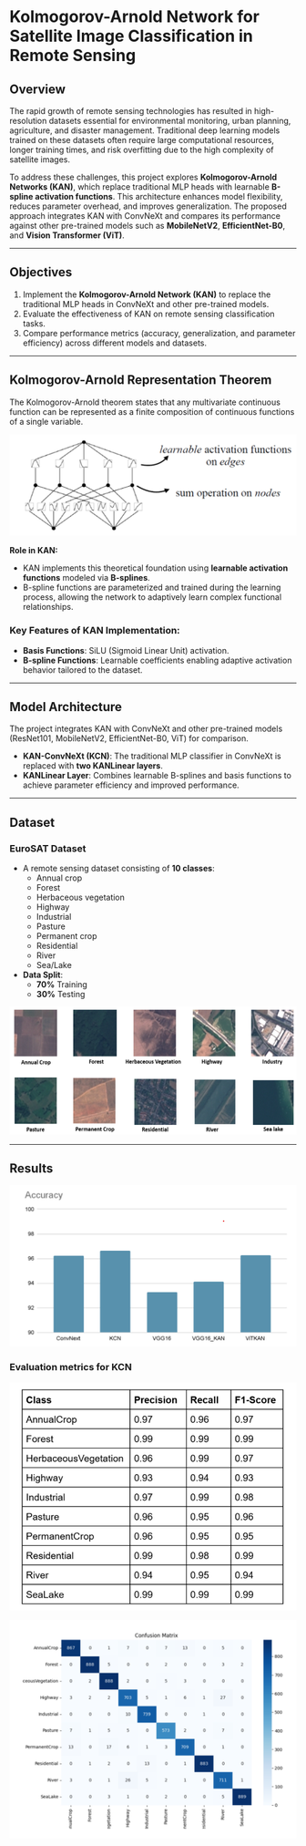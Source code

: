 # Kolmogorov-Arnold Network for Satellite Image Classification in Remote Sensing

## Overview
The rapid growth of remote sensing technologies has resulted in high-resolution datasets essential for environmental monitoring, urban planning, agriculture, and disaster management. Traditional deep learning models trained on these datasets often require large computational resources, longer training times, and risk overfitting due to the high complexity of satellite images.

To address these challenges, this project explores **Kolmogorov-Arnold Networks (KAN)**, which replace traditional MLP heads with learnable **B-spline activation functions**. This architecture enhances model flexibility, reduces parameter overhead, and improves generalization. The proposed approach integrates KAN with ConvNeXt and compares its performance against other pre-trained models such as **MobileNetV2**, **EfficientNet-B0**, and **Vision Transformer (ViT)**.

---

## Objectives
1. Implement the **Kolmogorov-Arnold Network (KAN)** to replace the traditional MLP heads in ConvNeXt and other pre-trained models.
2. Evaluate the effectiveness of KAN on remote sensing classification tasks.
3. Compare performance metrics (accuracy, generalization, and parameter efficiency) across different models and datasets.

---

## Kolmogorov-Arnold Representation Theorem
The Kolmogorov-Arnold theorem states that any multivariate continuous function can be represented as a finite composition of continuous functions of a single variable. 

![KAN](images/kan.png)

**Role in KAN:**
- KAN implements this theoretical foundation using **learnable activation functions** modeled via **B-splines**.
- B-spline functions are parameterized and trained during the learning process, allowing the network to adaptively learn complex functional relationships.

### Key Features of KAN Implementation:
- **Basis Functions**: SiLU (Sigmoid Linear Unit) activation.
- **B-spline Functions**: Learnable coefficients enabling adaptive activation behavior tailored to the dataset.

---

## Model Architecture
The project integrates KAN with ConvNeXt and other pre-trained models (ResNet101, MobileNetV2, EfficientNet-B0, ViT) for comparison.

- **KAN-ConvNeXt (KCN)**: The traditional MLP classifier in ConvNeXt is replaced with **two KANLinear layers**.
- **KANLinear Layer**: Combines learnable B-splines and basis functions to achieve parameter efficiency and improved performance.

---

## Dataset
### EuroSAT Dataset
- A remote sensing dataset consisting of **10 classes**:
  - Annual crop
  - Forest
  - Herbaceous vegetation
  - Highway
  - Industrial
  - Pasture
  - Permanent crop
  - Residential
  - River
  - Sea/Lake
- **Data Split**:
  - **70%** Training
  - **30%** Testing

![EuroSAT Dataset](images/EuroSAT-dataset.png)

---

## Results 

![Accuracy](images/accuracy_chart.png)

### Evaluation metrics for KCN

![Classification Report](images/class_report.png)

![Confusion Matrix](images/cm.png)





